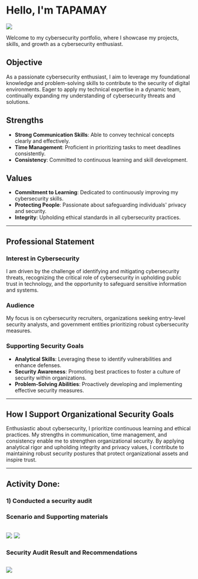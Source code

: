 # Hello, I'm TAPAMAY
<a href="https://www.linkedin.com/in/tapamay-059952235"><img src="https://img.shields.io/badge/-LinkedIn-0072b1?&style=for-the-badge&logo=linkedin&logoColor=white" /></a>

Welcome to my cybersecurity portfolio, where I showcase my projects, skills, and growth as a cybersecurity enthusiast.

## Objective
As a passionate cybersecurity enthusiast, I aim to leverage my foundational knowledge and problem-solving skills to contribute to the security of digital environments. Eager to apply my technical expertise in a dynamic team, continually expanding my understanding of cybersecurity threats and solutions.


## Strengths

- **Strong Communication Skills**: Able to convey technical concepts clearly and effectively.
- **Time Management**: Proficient in prioritizing tasks to meet deadlines consistently.
- **Consistency**: Committed to continuous learning and skill development.


## Values

- **Commitment to Learning**: Dedicated to continuously improving my cybersecurity skills.
- **Protecting People**: Passionate about safeguarding individuals' privacy and security.
- **Integrity**: Upholding ethical standards in all cybersecurity practices.


___
## Professional Statement

### Interest in Cybersecurity
I am driven by the challenge of identifying and mitigating cybersecurity threats, recognizing the critical role of cybersecurity in upholding public trust in technology, and the opportunity to safeguard sensitive information and systems.

### Audience
My focus is on cybersecurity recruiters, organizations seeking entry-level security analysts, and government entities prioritizing robust cybersecurity measures.

### Supporting Security Goals
- **Analytical Skills**: Leveraging these to identify vulnerabilities and enhance defenses.
- **Security Awareness**: Promoting best practices to foster a culture of security within organizations.
- **Problem-Solving Abilities**: Proactively developing and implementing effective security measures.
___
  
 ## How I Support Organizational Security Goals
 Enthusiastic about cybersecurity, I prioritize continuous learning and ethical practices. My strengths in communication, time management, and consistency enable me to strengthen organizational security. By applying analytical rigor and upholding integrity and privacy values, I contribute to maintaining robust security postures that protect organizational assets and inspire trust.
___

## Activity Done: 
### 1) Conducted a security audit
###  Scenario and Supporting materials
## <a href="https://docs.google.com/document/d/1nGmFADD9ivxm6LwvVEVWji9PvLEsLjbZqi6p3-MrdoY/edit?usp=sharing"><img src="https://img.shields.io/badge/-Scenario of the Activity-0072b1?&logo=googledrive" /></a>    <a href="https://docs.google.com/document/d/1XBkMcMKLP8EWu8T24wtp3R9kTNV-jTV6yUA8XzI4iiY/edit?usp=sharing"><img src="https://img.shields.io/badge/-Assessment Test Report-0072b1?&logo=googledrive" /></a>
### Security Audit Result and Recommendations
## <a href="https://docs.google.com/document/d/1iQVcwg8bcHU79E6fV0_qvN7Kl5-bR2syk2bYDs01MBg/edit?usp=sharing"><img src="https://img.shields.io/badge/-Scenario of the Activity-0072b1?&logo=googledrive" /></a>


